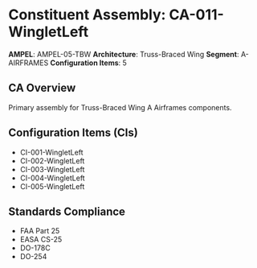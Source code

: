 # Constituent Assembly: CA-011-WingletLeft

**AMPEL**: AMPEL-05-TBW
**Architecture**: Truss-Braced Wing
**Segment**: A-AIRFRAMES
**Configuration Items**: 5

## CA Overview
Primary assembly for Truss-Braced Wing A Airframes components.

## Configuration Items (CIs)
- CI-001-WingletLeft
- CI-002-WingletLeft
- CI-003-WingletLeft
- CI-004-WingletLeft
- CI-005-WingletLeft

## Standards Compliance
- FAA Part 25
- EASA CS-25
- DO-178C
- DO-254
